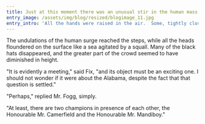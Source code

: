 ```yaml
---
title: Just at this moment there was an unusual stir in the human mass.
entry_image: /assets/img/blog/resized/blogimage_11.jpg
entry_intro: 'All the hands were raised in the air.  Some, tightly closed, seemed to disappear suddenly in the midst of the cries an energetic way, no doubt, of casting a vote.  The crowd swayed back, the banners and flags wavered, disappeared an instant, then reappeared in tatters. '
---
```

The undulations of the human surge reached the steps, while all the heads floundered on the surface like a sea agitated by a squall.  Many of the black hats disappeared, and the greater part of the crowd seemed to have diminished in height.

"It is evidently a meeting," said Fix, "and its object must be an exciting one.  I should not wonder if it were about the Alabama, despite the fact that that question is settled."

"Perhaps," replied Mr. Fogg, simply.

"At least, there are two champions in presence of each other, the Honourable Mr. Camerfield and the Honourable Mr. Mandiboy."
